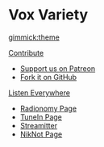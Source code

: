 <!-- Name of your wiki -- Do NOT remove the leading `#` character.  -->

# Vox Variety

<!-- Default theme -- (Read: http://dynalon.github.io/mdwiki/#!customizing.md#Theme_chooser) -->

[gimmick:theme](journal)

<!-- Navigation -- (Read: http://dynalon.github.io/mdwiki/#!quickstart.md#Adding_a_navigation) -->

[Contribute]()

  * [Support us on Patreon][1]
  * [Fork it on GitHub][2]

[1]: https://www.patreon.com/voxvariety
[2]: https://github.com/TeamVoxive/teamvoxive.github.io/fork

[Listen Everywhere]()

  * [Radionomy Page](http://radionomy.com/en/radio/voxvariety/index)
  * [TuneIn Page](http://tunein.com/radio/Vox-Variety-s244928/)
  * [Streamitter](http://www.streamitter.com/vox-variety-1657.php)
  * [NikNot Page](http://niknot.com/stations/vox-variety/)

<!-- Let the user choose a theme -- (Read: http://dynalon.github.io/mdwiki/#!quickstart.md#Adding_a_navigation) -->
<!--
[gimmick:themechooser](Choose theme)
-->
